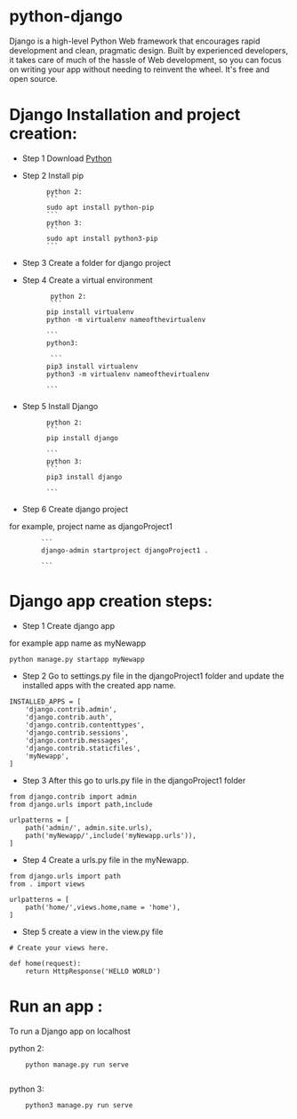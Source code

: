 # python-django
Django is a high-level Python Web framework that encourages rapid development and clean, pragmatic design. Built by experienced developers, it takes care of much of the hassle of Web development, so you can focus on writing your app without needing to reinvent the wheel. It's free and open source. 

# Django Installation and project creation:

- Step 1 Download [Python](https://www.python.org/downloads/)
- Step 2 Install pip

            python 2:
            ```
            sudo apt install python-pip
            ```
            python 3:
            ```
            sudo apt install python3-pip
            ```
    
- Step 3  Create a folder for django project
- Step 4  Create a virtual environment

             python 2:
             ```
            pip install virtualenv
            python -m virtualenv nameofthevirtualenv

            ```
            python3:

             ```
            pip3 install virtualenv
            python3 -m virtualenv nameofthevirtualenv

            ```
- Step 5  Install Django

            python 2:
            ```
            pip install django

            ```
            python 3:
            ```
            pip3 install django

            ```

- Step 6  Create django project

for example, project name as djangoProject1

            ```
            django-admin startproject djangoProject1 .

            ```

# Django app creation steps:
- Step 1  Create django app 

for example app name as myNewapp
```
python manage.py startapp myNewapp
```
- Step 2  Go to settings.py file in the djangoProject1 folder and update the installed apps with the created app name.

```
INSTALLED_APPS = [
    'django.contrib.admin',
    'django.contrib.auth',
    'django.contrib.contenttypes',
    'django.contrib.sessions',
    'django.contrib.messages',
    'django.contrib.staticfiles',
    'myNewapp',
]

```
- Step 3 After this go to urls.py file in the djangoProject1 folder

```
from django.contrib import admin
from django.urls import path,include

urlpatterns = [
    path('admin/', admin.site.urls),
    path('myNewapp/',include('myNewapp.urls')),
]
```
- Step 4 Create a urls.py file in the myNewapp.

```
from django.urls import path
from . import views

urlpatterns = [
    path('home/',views.home,name = 'home'),
]
```

- Step 5 create a view in the view.py file 


```
# Create your views here.

def home(request):
	return HttpResponse('HELLO WORLD')

```


# Run an app :
To run a Django app on localhost

  python 2:

```
  	python manage.py run serve
	
```

   python 3:
```
  	python3 manage.py run serve
	
```
